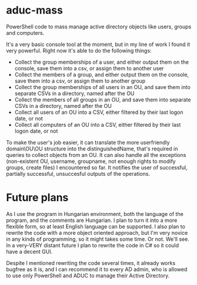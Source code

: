 # aduc-mass
PowerShell code to mass manage active directory objects like users, groups and computers.

It's a very basic console tool at the moment, but in my line of work I found it very powerful. Right now it's able to do the following things:
* Collect the group memberships of a user, and either output them on the console, save them into a csv, or assign them to another user
* Collect the members of a group, and either output them on the console, save them into a csv, or assign them to another group
* Collect the group memberships of all users in an OU, and save them into separate CSVs in a directory, named after the OU
* Collect the members of all groups in an OU, and save them into separate CSVs in a directory, named after the OU
* Collect all users of an OU into a CSV, either filtered by their last logon date, or not
* Collect all computers of an OU into a CSV, either filtered by their last logon date, or not

To make the user's job easier, it can translate the more userfriendly domain\OU\OU structure into the distinguishedName, that's required in queries to collect objects from an OU. It can also handle all the exceptions (non-existent OU, username, groupname, not enough rights to modify groups, create files) I encountered so far. It notifies the user of successful, partially successful, unsuccesful outputs of the operations.

# Future plans
As I use the program in Hungarian environment, both the language of the program, and the comments are Hungarian. I plan to turn it into a more flexible form, so at least English language can be supported.
I also plan to rewrite the code with a more object oriented approach, but I'm very novice in any kinds of programming, so it might takes some time. Or not. We'll see.
In a very-VERY distant future I plan to rewrite the code in C# so it could have a decent GUI.

Despite I mentioned rewriting the code several times, it already works bugfree as it is, and I can recommend it to every AD admin, who is allowed to use only PowerShell and ADUC to manage their Active Directory.
